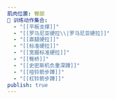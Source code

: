 ```yaml
---
肌肉位置: 臀部
🏃 训练动作集合:
  - "[[平板支撑]]"
  - "[[罗马尼亚硬拉\\|罗马尼亚硬拉]]"
  - "[[直腿硬拉]]"
  - "[[标准硬拉]]"
  - "[[宽握标准硬拉]]"
  - "[[臀桥]]"
  - "[[史密斯机负重深蹲]]"
  - "[[哑铃箭步蹲]]"
  - "[[杠铃箭步蹲]]"
publish: true
---
```

